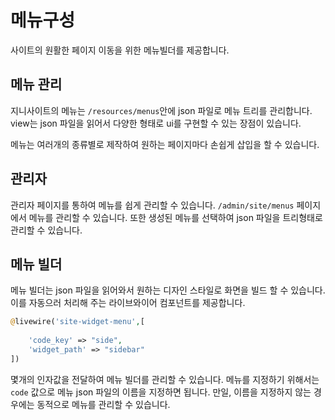 # 메뉴구성
사이트의 원활한 페이지 이동을 위한 메뉴빌더를 제공합니다.

## 메뉴 관리
지니사이트의 메뉴는 `/resources/menus`안에 json 파일로 메뉴 트리를 관리합니다. view는 json 파일을 읽어서 다양한 형태로 ui를 구현할 수 있는 장점이 있습니다.

메뉴는 여러개의 종류별로 제작하여 원하는 페이지마다 손쉽게 삽입을 할 수 있습니다.

## 관리자
관리자 페이지를 통하여 메뉴를 쉽게 관리할 수 있습니다.
`/admin/site/menus` 페이지에서 메뉴를 관리할 수 있습니다. 또한 생성된 메뉴를 선택하여 json 파일을 트리형태로 관리할 수 있습니다.

## 메뉴 빌더
메뉴 빌더는 json 파일을 읽어와서 원하는 디자인 스타일로 화면을 빌드 할 수 있습니다. 이를 자동으러 처리해 주는 라이브와이어 컴포넌트를 제공합니다.

```php
@livewire('site-widget-menu',[
    
    'code_key' => "side",
    'widget_path' => "sidebar"
])
```

몇개의 인자값을 전달하여 메뉴 빌더를 관리할 수 있습니다. 메뉴를 지정하기 위해서는 `code` 값으로 메뉴 json 파일의 이름을 지정하면 됩니다. 만일, 이름을 지정하지 않는 경우에는 동적으로 메뉴를 관리할 수 있습니다.



